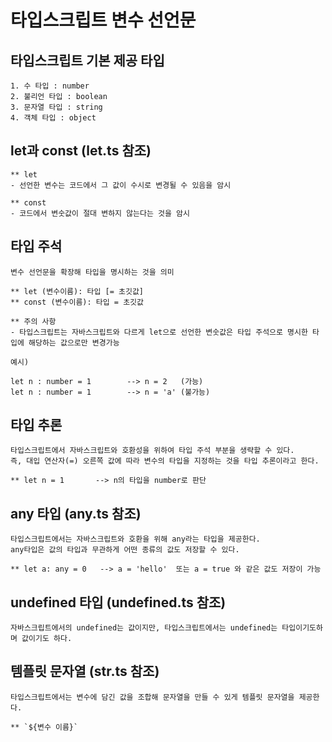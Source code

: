 # 타입스크립트 변수 선언문

## 타입스크립트 기본 제공 타입

    1. 수 타입 : number
    2. 불리언 타입 : boolean
    3. 문자열 타입 : string
    4. 객체 타입 : object

## let과 const (let.ts 참조)

    ** let
    - 선언한 변수는 코드에서 그 값이 수시로 변경될 수 있음을 암시

    ** const
    - 코드에서 변숫값이 절대 변하지 않는다는 것을 암시

## 타입 주석

    변수 선언문을 확장해 타입을 명시하는 것을 의미

    ** let (변수이름): 타입 [= 초깃값]
    ** const (변수이름): 타입 = 초깃값

    ** 주의 사항
    - 타입스크립트는 자바스크립트와 다르게 let으로 선언한 변숫값은 타입 주석으로 명시한 타입에 해당하는 값으로만 변경가능

    예시)

    let n : number = 1        --> n = 2   (가능)
    let n : number = 1        --> n = 'a' (불가능)

## 타입 추론

    타입스크립트에서 자바스크립트와 호환성을 위하여 타입 주석 부분을 생략할 수 있다.
    즉, 대입 연산자(=) 오른쪽 값에 따라 변수의 타입을 지정하는 것을 타입 추론이라고 한다.

    ** let n = 1       --> n의 타입을 number로 판단

## any 타입 (any.ts 참조)

    타입스크립트에서는 자바스크립트와 호환을 위해 any라는 타입을 제공한다.
    any타입은 값의 타입과 무관하게 어떤 종류의 값도 저장할 수 있다.

    ** let a: any = 0   --> a = 'hello'  또는 a = true 와 같은 값도 저장이 가능

## undefined 타입 (undefined.ts 참조)

    자바스크립트에서의 undefined는 값이지만, 타입스크립트에서는 undefined는 타입이기도하며 값이기도 하다.

## 템플릿 문자열 (str.ts 참조)

    타입스크립트에서는 변수에 담긴 값을 조합해 문자열을 만들 수 있게 템플릿 문자열을 제공한다.

    ** `${변수 이름}`
